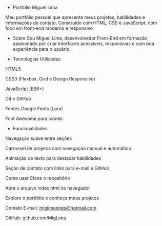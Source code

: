- Portfolio Miguel Lima
  
Meu portfólio pessoal que apresenta meus projetos, habilidades e informações de contato.
Construído com HTML, CSS e JavaScript, com foco em front-end moderno e responsivo.

- Sobre
Sou Miguel Lima, desenvolvedor Front-End em formação, apaixonado por criar interfaces acessíveis, responsivas e com boa experiência para o usuário.

- Tecnologias Utilizadas

HTML5

CSS3 (Flexbox, Grid e Design Responsivo)

JavaScript (ES6+)

Git e GitHub

Fontes Google Fonts (Lora)

Font Awesome para ícones

- Funcionalidades
  
Navegação suave entre seções

Carrossel de projetos com navegação manual e automática

Animação de texto para destacar habilidades

Seção de contato com links para e-mail e GitHub

Como usar
Clone o repositório

Abra o arquivo index.html no navegador

Explore o portfólio e conheça meus projetos

Contato
E-mail: miglimapires@hotmail.com

GitHub: github.com/MigLima
